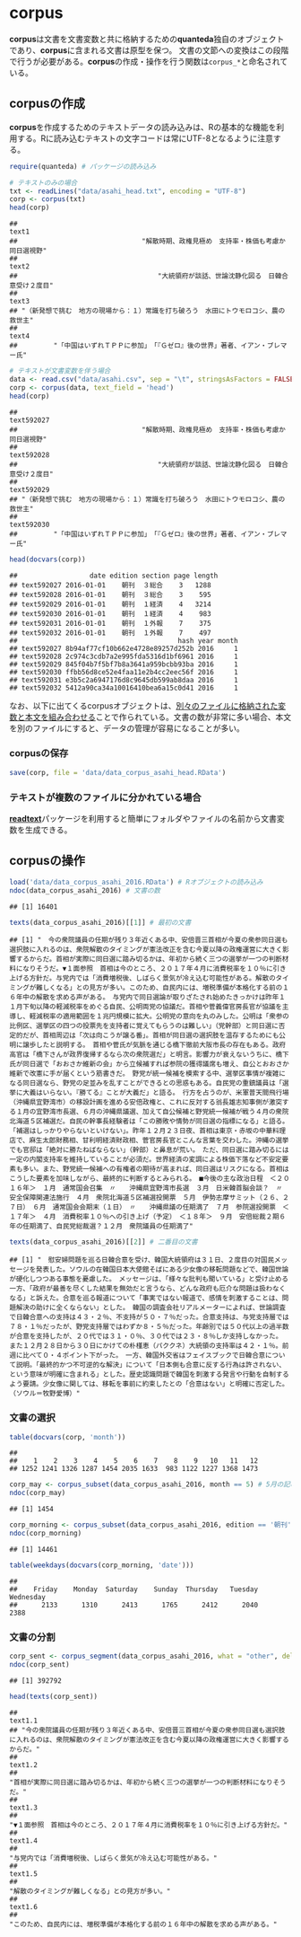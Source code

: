 corpus
======

**corpus**は文書を文書変数と共に格納するための**quanteda**独自のオブジェクトであり、**corpus**に含まれる文書は原型を保つ。 文書の文節への変換はこの段階で行うが必要がある。**corpus**の作成・操作を行う関数は`corpus_*`と命名されている。

corpusの作成
------------

**corpus**を作成するためのテキストデータの読み込みは、Rの基本的な機能を利用する。Rに読み込むテキストの文字コードは常にUTF-8となるように注意する。

``` r
require(quanteda) # パッケージの読み込み
```

``` r
# テキストのみの場合
txt <- readLines("data/asahi_head.txt", encoding = "UTF-8")
corp <- corpus(txt)
head(corp)
```

    ##                                                                                  text1 
    ##                               "解散時期、政権見極め　支持率・株価も考慮か　同日選視野" 
    ##                                                                                  text2 
    ##                                   "大統領府が談話、世論沈静化図る　日韓合意受け２度目" 
    ##                                                                                  text3 
    ## "（新発想で挑む　地方の現場から：１）常識を打ち破ろう　水田にトウモロコシ、農の救世主" 
    ##                                                                                  text4 
    ##         "「中国はいずれＴＰＰに参加」　「『Ｇゼロ』後の世界」著者、イアン・ブレマー氏"

``` r
# テキストが文書変数を伴う場合
data <- read.csv("data/asahi.csv", sep = "\t", stringsAsFactors = FALSE, encoding = "UTF-8")
corp <- corpus(data, text_field = 'head')
head(corp)
```

    ##                                                                             text592027 
    ##                               "解散時期、政権見極め　支持率・株価も考慮か　同日選視野" 
    ##                                                                             text592028 
    ##                                   "大統領府が談話、世論沈静化図る　日韓合意受け２度目" 
    ##                                                                             text592029 
    ## "（新発想で挑む　地方の現場から：１）常識を打ち破ろう　水田にトウモロコシ、農の救世主" 
    ##                                                                             text592030 
    ##         "「中国はいずれＴＰＰに参加」　「『Ｇゼロ』後の世界」著者、イアン・ブレマー氏"

``` r
head(docvars(corp))
```

    ##                  date edition section page length
    ## text592027 2016-01-01    朝刊  ３総合    3   1288
    ## text592028 2016-01-01    朝刊  ３総合    3    595
    ## text592029 2016-01-01    朝刊  １経済    4   3214
    ## text592030 2016-01-01    朝刊  １経済    4    983
    ## text592031 2016-01-01    朝刊  １外報    7    375
    ## text592032 2016-01-01    朝刊  １外報    7    497
    ##                                        hash year month
    ## text592027 8b94af77cf10b662e4728e89257d252b 2016     1
    ## text592028 2c974c3cdb7a2e995fda5316d1bf6961 2016     1
    ## text592029 845f04b7f5bf7b8a3641a959bcbb93ba 2016     1
    ## text592030 ffbb56d8ce52e4faa11e2b4cc2eec56f 2016     1
    ## text592031 e3b5c2a6947176d8c9645db599ab8daa 2016     1
    ## text592032 5412a90ca34a10016410bea6a15c0d41 2016     1

なお、以下に出てくるcorpusオブジェクトは、[別々のファイルに格納された変数と本文を組み合わせる](../data/data.R)ことで作られている。文書の数が非常に多い場合、本文を別のファイルにすると、データの管理が容易になることが多い。

### corpusの保存

``` r
save(corp, file = 'data/data_corpus_asahi_head.RData')
```

### テキストが複数のファイルに分かれている場合

[**readtext**](https://github.com/kbenoit/readtext)パッケージを利用すると簡単にフォルダやファイルの名前から文書変数を生成できる。

corpusの操作
------------

``` r
load('data/data_corpus_asahi_2016.RData') # Rオブジェクトの読み込み
ndoc(data_corpus_asahi_2016) # 文書の数
```

    ## [1] 16401

``` r
texts(data_corpus_asahi_2016)[[1]] # 最初の文書
```

    ## [1] "　今の衆院議員の任期が残り３年近くある中、安倍晋三首相が今夏の衆参同日選も選択肢に入れるのは、衆院解散のタイミングが憲法改正を含む今夏以降の政権運営に大きく影響するからだ。首相が実際に同日選に踏み切るかは、年初から続く三つの選挙が一つの判断材料になりそうだ。▼１面参照　首相は今のところ、２０１７年４月に消費税率を１０％に引き上げる方針だ。与党内では「消費増税後、しばらく景気が冷え込む可能性がある。解散のタイミングが難しくなる」との見方が多い。このため、自民内には、増税準備が本格化する前の１６年中の解散を求める声がある。　与党内で同日選論が取りざたされ始めたきっかけは昨年１１月下旬以降の軽減税率をめぐる自民、公明両党の協議だ。首相や菅義偉官房長官が協議を主導し、軽減税率の適用範囲を１兆円規模に拡大。公明党の意向を丸のみした。公明は「衆参の比例区、選挙区の四つの投票先を支持者に覚えてもらうのは難しい」（党幹部）と同日選に否定的だが、首相周辺は「次は向こうが譲る番」。首相が同日選の選択肢を温存するためにも公明に譲歩したと説明する。　首相や菅氏が気脈を通じる橋下徹前大阪市長の存在もある。政府高官は「橋下さんが政界復帰するなら次の衆院選だ」と明言。影響力が衰えないうちに、橋下氏が同日選で「おおさか維新の会」から立候補すれば参院の獲得議席も増え、自公とおおさか維新で改憲に手が届くという筋書きだ。　野党が統一候補を模索する中、選挙区事情が複雑になる同日選なら、野党の足並みを乱すことができるとの思惑もある。自民党の重鎮議員は「選挙に大義はいらない。『勝てる』ことが大義だ」と語る。　行方を占うのが、米軍普天間飛行場（沖縄県宜野湾市）の移設計画を進める安倍政権と、これに反対する翁長雄志知事側が激突する１月の宜野湾市長選、６月の沖縄県議選、加えて自公候補と野党統一候補が戦う４月の衆院北海道５区補選だ。自民の幹事長経験者は「この勝敗や情勢が同日選の指標になる」と語る。　「補選はしっかりやらないといけない」。昨年１２月２３日夜、首相は東京・赤坂の中華料理店で、麻生太郎財務相、甘利明経済財政相、菅官房長官とこんな言葉を交わした。沖縄の選挙でも官邸は「絶対に勝たねばならない」（幹部）と鼻息が荒い。　ただ、同日選に踏み切るには一定の内閣支持率を維持していることが必須だ。世界経済の変調による株価下落など不安定要素も多い。また、野党統一候補への有権者の期待が高まれば、同日選はリスクになる。首相はこうした要素を加味しながら、最終的に判断するとみられる。　■今後の主な政治日程　＜２０１６年＞　１月　通常国会召集　〃　　沖縄県宜野湾市長選　３月　日米韓首脳会談？　〃　　安全保障関連法施行　４月　衆院北海道５区補選投開票　５月　伊勢志摩サミット（２６、２７日）　６月　通常国会会期末（１日）　〃　　沖縄県議の任期満了　７月　参院選投開票　＜１７年＞　４月　消費税率１０％への引き上げ（予定）　＜１８年＞　９月　安倍総裁２期６年の任期満了、自民党総裁選？１２月　衆院議員の任期満了"

``` r
texts(data_corpus_asahi_2016)[[2]] # 二番目の文書
```

    ## [1] "　慰安婦問題を巡る日韓合意を受け、韓国大統領府は３１日、２度目の対国民メッセージを発表した。ソウルの在韓国日本大使館そばにある少女像の移転問題などで、韓国世論が硬化しつつある事態を憂慮した。　メッセージは、「様々な批判も聞いている」と受け止める一方、「政府が最善を尽くした結果を無効だと言うなら、どんな政府も厄介な問題は扱わなくなる」と訴えた。合意を巡る報道について「事実ではない報道で、感情を刺激することは、問題解決の助けに全くならない」とした。　韓国の調査会社リアルメーターによれば、世論調査で日韓合意への支持は４３・２％、不支持が５０・７％だった。合意支持は、与党支持層では７８・１％だったが、野党支持層ではわずか８・５％だった。年齢別では５０代以上の過半数が合意を支持したが、２０代では３１・０％、３０代では２３・８％しか支持しなかった。　また１２月２８日から３０日にかけての朴槿恵（パククネ）大統領の支持率は４２・１％。前週に比べて０・４ポイント下がった。　一方、韓国外交省はフェイスブックで日韓合意について説明。「最終的かつ不可逆的な解決」について「日本側も合意に反する行為は許されない、という意味が明確に含まれる」とした。歴史認識問題で韓国を刺激する発言や行動を自制するよう要請。少女像に関しては、移転を事前に約束したとの「合意はない」と明確に否定した。　（ソウル＝牧野愛博）"

### 文書の選択

``` r
table(docvars(corp, 'month'))
```

    ## 
    ##    1    2    3    4    5    6    7    8    9   10   11   12 
    ## 1252 1241 1326 1287 1454 2035 1633  983 1122 1227 1368 1473

``` r
corp_may <- corpus_subset(data_corpus_asahi_2016, month == 5) # 5月の記事だけを選択
ndoc(corp_may)
```

    ## [1] 1454

``` r
corp_morning <- corpus_subset(data_corpus_asahi_2016, edition == '朝刊') # 朝刊だけを選択
ndoc(corp_morning)
```

    ## [1] 14461

``` r
table(weekdays(docvars(corp_morning, 'date')))
```

    ## 
    ##    Friday    Monday  Saturday    Sunday  Thursday   Tuesday Wednesday 
    ##      2133      1310      2413      1765      2412      2040      2388

### 文書の分割

``` r
corp_sent <- corpus_segment(data_corpus_asahi_2016, what = "other", delimiter = "。") # 記事を句点で分割
ndoc(corp_sent)
```

    ## [1] 392792

``` r
head(texts(corp_sent))
```

    ##                                                                                                                                                                      text1.1 
    ## "今の衆院議員の任期が残り３年近くある中、安倍晋三首相が今夏の衆参同日選も選択肢に入れるのは、衆院解散のタイミングが憲法改正を含む今夏以降の政権運営に大きく影響するからだ。" 
    ##                                                                                                                                                                      text1.2 
    ##                                                                                     "首相が実際に同日選に踏み切るかは、年初から続く三つの選挙が一つの判断材料になりそうだ。" 
    ##                                                                                                                                                                      text1.3 
    ##                                                                                          "▼１面参照　首相は今のところ、２０１７年４月に消費税率を１０％に引き上げる方針だ。" 
    ##                                                                                                                                                                      text1.4 
    ##                                                                                                               "与党内では「消費増税後、しばらく景気が冷え込む可能性がある。" 
    ##                                                                                                                                                                      text1.5 
    ##                                                                                                                             "解散のタイミングが難しくなる」との見方が多い。" 
    ##                                                                                                                                                                      text1.6 
    ##                                                                                             "このため、自民内には、増税準備が本格化する前の１６年中の解散を求める声がある。"
